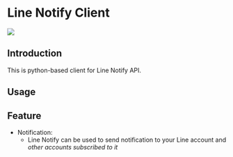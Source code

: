 # Line Notify Client

[<img src="https://img.shields.io/github/workflow/status/maximillianus/line-notify-python-client/Python%20application">]()


## Introduction

This is python-based client for Line Notify API.

## Usage


## Feature
- Notification:
  - Line Notify can be used to send notification to your Line account and *other accounts subscribed to it*